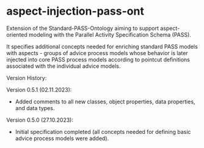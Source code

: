 # aspect-injection-pass-ont
Extension of the Standard-PASS-Ontology aiming to support aspect-oriented modeling with the Parallel Activity Specification Schema (PASS).

It specifies additional concepts needed for enriching standard PASS models with aspects - groups of advice process models whose behavior is later injected into core PASS process models according to pointcut definitions associated with the individual advice models.

Version History:

Version 0.5.1 (02.11.2023):
 - Added comments to all new classes, object properties, data properties, and data types.

Version 0.5.0 (27.10.2023):
 - Initial specification completed (all concepts needed for defining basic advice process models were added).
